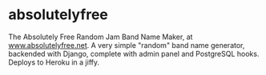 # absolutelyfree

The Absolutely Free Random Jam Band Name Maker, at www.absolutelyfree.net. A very simple "random" band name generator, backended with Django, complete with admin panel and PostgreSQL hooks. Deploys to Heroku in a jiffy.
